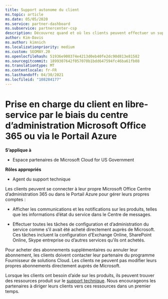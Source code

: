 ```yaml
---
title: Support autonome du client
ms.topic: article
ms.date: 05/05/2020
ms.service: partner-dashboard
ms.subservice: partnercenter-csp
description: Découvrez quand et où les clients peuvent effectuer un support autonome pour gérer leurs propres comptes et lorsqu’ils doivent contacter leur partenaire de fournisseur de solutions Cloud.
author: Kim-Davis
ms.author: kimnich
ms.localizationpriority: medium
ms.custom: SEOMAY.20
ms.openlocfilehash: 51936e900374e4213d0eb40fe2dc90d813e81582
ms.sourcegitcommit: 1899307642f057070b1bdd647594fc46ba61fb08
ms.translationtype: MT
ms.contentlocale: fr-FR
ms.lasthandoff: 04/30/2021
ms.locfileid: "108284177"
---
```

# <a name="customer-self-support-through-microsoft-office-365-admin-center-or-through-the-azure-portal"></a>Prise en charge du client en libre-service par le biais du centre d’administration Microsoft Office 365 ou via le Portail Azure

**S’applique à**

- Espace partenaires de Microsoft Cloud for US Government

**Rôles appropriés**

- Agent du support technique

Les clients peuvent se connecter à leur propre Microsoft Office Centre d’administration 365 ou dans le Portail Azure pour gérer leurs propres comptes :

- Afficher les communications et les notifications sur les produits, telles que les informations d’état du service dans le Centre de messages.

- Effectuer toutes les tâches de configuration et d’administration du service comme s’il avait été acheté directement auprès de Microsoft. Ces tâches incluent la configuration d’Exchange Online, SharePoint Online, Skype entreprise ou d’autres services qu’ils ont achetés.

Pour acheter des abonnements supplémentaires ou annuler leur abonnement, les clients doivent contacter leur partenaire du programme Fournisseur de solutions Cloud. Les clients ne peuvent pas modifier leurs propres abonnements directement auprès de Microsoft.

Lorsque les clients ont besoin d’aide sur les produits, ils peuvent trouver des ressources produit sur le [support technique](https://partnercenter.microsoft.com/partner/support). Nous encourageons les partenaires à diriger leurs clients vers ces ressources dans un premier temps.

 

 



